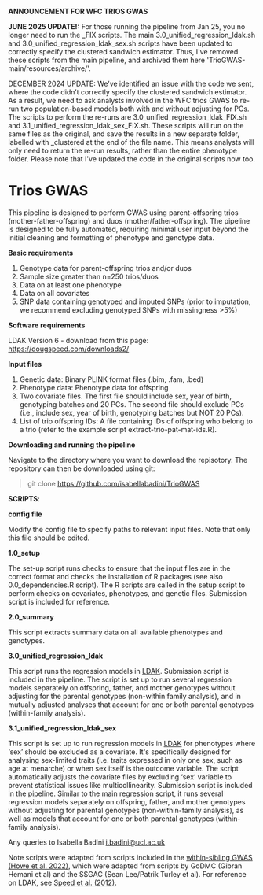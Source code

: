 **ANNOUNCEMENT FOR WFC TRIOS GWAS** <br />

**JUNE 2025 UPDATE!:** For those running the pipeline from Jan 25, you no longer need to run the _FIX scripts. The main 3.0_unified_regression_ldak.sh and 3.0_unified_regression_ldak_sex.sh scripts have been updated to correctly specify the clustered sandwich estimator. Thus, I've removed these scripts from the main pipeline, and archived them here 'TrioGWAS-main/resources/archive/'. 

DECEMBER 2024 UPDATE: We’ve identified an issue with the code we sent, where the code didn’t correctly specify the clustered sandwich estimator. As a result, we need to ask analysts involved in the WFC trios GWAS to re-run two population-based models both with and without adjusting for PCs. The scripts to perform the re-runs are 3.0_unified_regression_ldak_FIX.sh and 3.1_unified_regression_ldak_sex_FIX.sh. These scripts will run on the same files as the original, and save the results in a new separate folder, labelled with _clustered at the end of the file name. This means analysts will only need to return the re-run results, rather than the entire phenotype folder. Please note that I've updated the code in the original scripts now too. 

# Trios GWAS

This pipeline is designed to perform GWAS using parent-offspring trios (mother-father-offspring) and duos (mother/father-offspring). The pipeline is designed to be fully automated, requiring minimal user input beyond the initial cleaning and formatting of phenotype and genotype data.

**Basic requirements**
1.	Genotype data for parent-offspring trios and/or duos 
2.	Sample size greater than n=250 trios/duos
3.	Data on at least one phenotype
4.	Data on all covariates 
5.	SNP data containing genotyped and imputed SNPs (prior to imputation, we recommend excluding genotyped SNPs with missingness >5%)

**Software requirements**

LDAK Version 6 - download from this page: <br />
https://dougspeed.com/downloads2/

**Input files**
1. Genetic data: Binary PLINK format files (.bim, .fam, .bed)
2. Phenotype data: Phenotype data for offspring
3. Two covariate files. The first file should include sex, year of birth, genotyping batches and 20 PCs. The second file should exclude PCs (i.e., include sex, 
   year of birth, genotyping batches but NOT 20 PCs).
4. List of trio offspring IDs: A file containing IDs of offspring who belong to a trio (refer to the example script extract-trio-pat-mat-ids.R).

**Downloading and running the pipeline**

Navigate to the directory where you want to download the repisotory. The repository can then be downloaded using git: 

> git clone https://github.com/isabellabadini/TrioGWAS

**SCRIPTS**:

**config file**

Modify the config file to specify paths to relevant input files. Note that only this file should be edited.

**1.0_setup**

The set-up script runs checks to ensure that the input files are in the correct format and checks the installation of R packages (see also 0.0_dependencies.R script). The R scripts are called in the setup script to perform checks on covariates, phenotypes, and genetic files. Submission script is included for reference. 

**2.0_summary**

This script extracts summary data on all available phenotypes and genotypes. 

**3.0_unified_regression_ldak**

This script runs the regression models in [LDAK](https://dougspeed.com). Submission script is included in the pipeline. The script is set up to run several regression models separately on offspring, father, and mother genotypes without adjusting for the parental genotypes (non-within family analysis), and in mutually adjusted analyses that account for one or both parental genotypes (within-family analysis).

**3.1_unified_regression_ldak_sex**

This script is set up to run regression models in [LDAK](https://dougspeed.com) for phenotypes where ‘sex’ should be excluded as a covariate. It's specifically designed for analysing sex-limited traits (i.e. traits expressed in only one sex, such as age at menarche) or when sex itself is the outcome variable. The script automatically adjusts the covariate files by excluding ‘sex’ variable to prevent statistical issues like multicollinearity. Submission script is included in the pipeline. Similar to the main regression script, it runs several regression models separately on offspring, father, and mother genotypes without adjusting for parental genotypes (non-within-family analysis), as well as models that account for one or both parental genotypes (within-family analysis).

Any queries to Isabella Badini [i.badini@ucl.ac.uk](i.badini@ucl.ac.uk) <br />

Note scripts were adapted from scripts included in the [within-sibling GWAS](https://github.com/LaurenceHowe/SiblingGWAS) [(Howe et al. 2022)](https://www.nature.com/articles/s41588-022-01062-7), which were adapted from scripts by GoDMC (Gibran Hemani et al) and the SSGAC (Sean Lee/Patrik Turley et al).
For reference on LDAK, see [Speed et al. (2012)](https://doi.org/10.1016/j.ajhg.2012.10.010).
